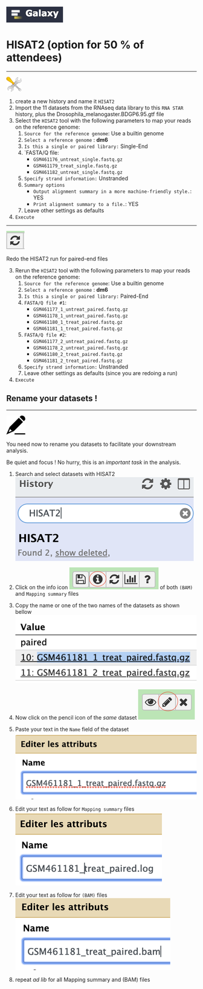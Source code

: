![](images/galaxylogo.png)

# HISAT2  (option for 50 % of attendees)

----
![](images/tool_small.png)

  1. create a new history and name it `HISAT2`
  2. Import the 11 datasets from the RNAseq data library to this `RNA STAR` history, plus the Drosophila_melanogaster.BDGP6.95.gtf file
  3. Select the `HISAT2` tool with the following parameters to map your reads on the reference genome:
      1. `Source for the reference genome`: Use a builtin genome
      2. `Select a reference genome` : **dm6**
      3. `Is this a single or paired library:` Single-End
      4. `FASTA/Q file:
          - `GSM461176_untreat_single.fastq.gz`
          - `GSM461179_treat_single.fastq.gz`
          - `GSM461182_untreat_single.fastq.gz`
      5. `Specify strand information:` Unstranded
      6. `Summary options`
          - `Output alignment summary in a more machine-friendly style.`: YES
          - `Print alignment summary to a file.`: YES
      6. Leave other settings as defaults
  4. `Execute`
----
![](images/redo.png)

  Redo the HISAT2 run for paired-end files
  
  3. Rerun the `HISAT2` tool with the following parameters to map your reads on the reference genome:
      1. `Source for the reference genome`: Use a builtin genome
      2. `Select a reference genome` : **dm6**
      3. `Is this a single or paired library:` Paired-End
      4. `FASTA/Q file #1`:
          - `GSM461177_1_untreat_paired.fastq.gz`
          - `GSM461178_1_untreat_paired.fastq.gz`
          - `GSM461180_1_treat_paired.fastq.gz`
          - `GSM461181_1_treat_paired.fastq.gz`
      4. `FASTA/Q file #2`:
          - `GSM461177_2_untreat_paired.fastq.gz`
          - `GSM461178_2_untreat_paired.fastq.gz`
          - `GSM461180_2_treat_paired.fastq.gz`
          - `GSM461181_2_treat_paired.fastq.gz`
      5. `Specify strand information:` Unstranded
      6. Leave other settings as defaults (since you are redoing a run)
  4. `Execute`

## Rename your datasets !

----
![](images/rename_datasets.png)

You need now to rename you datasets to facilitate your downstream analysis.

Be quiet and focus ! No hurry, this is an *important task* in the analysis.

1. Search and select datasets with HISAT2 ![](images/search_hisat2.png)

2. Click on the info icon ![](images/info.png) of both `(BAM)` and `Mapping summary` files

3. Copy the name or one of the two names of the datasets as shown bellow
![](images/copy.png)
4. Now click on the pencil icon of the *_same_* dataset
![](images/pencil.png)
5. Paste your text in the `Name` field of the dataset
![](images/paste.png)
6. Edit your text as follow for `Mapping summary` files
![](images/edit_log.png)
7. Edit your text as follow for `(BAM)` files
![](images/edit_bam.png)

8. repeat _ad lib_ for all Mapping summary and (BAM) files 
